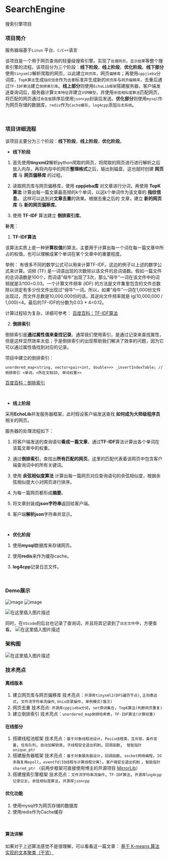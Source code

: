 # SearchEngine
搜索引擎项目 <br>


### 项目简介

服务器端基于`Linux` 平台、`C/C++`语言

该项目是一个用于网页查询的轻量级搜索引擎。实现了`处理网页`，`显示结果`等整个搜索引擎的流程。该项目分为三个阶段：**线下阶段**，**线上阶段**，**优化阶段**。**线下部分**使用`tinyxml2`解析爬取的网页，以此建立`网页库`，网页`偏移库`；再使用`cppjieba`分词库，`TopK算法`生成`指纹信息`作为`去重`标准并生成新的`网页库`与`网页偏移库`，去重后通过`TF-IDF算法`建立`倒排索引库`。**线上部分**则使用`EchoLib框架`搭建服务器，客户端发送查询词后，服务器计算`文本特征`并建立`VSM模型`，并使用`余弦相似度算法`匹配网页，将匹配的网页通过`余弦值`排序后使用`jsoncpp`封装后发送。**优化部分**则使用`mysql`作为网页存储的数据库，`redis`作为`Cache缓存`，`log4cpp`添加`日志系统`。

<br>


### 项目详细流程
该项目主要分为三个阶段：**线下阶段**，**线上阶段**，**优化阶段**。


* **线下阶段**

1. 首先使用**tinyxml2**解析python爬取的网页，将爬取的网页进行进行解析之后放入内存，再将内存中的网页**整理格式**之后，输出到磁盘，这也就时创建 **网页库** 与 **网页偏移库** 的过程。

2. 读取网页库与网页偏移库，使用 **cppjieba库** 对文章进行分词，再使用 **TopK算法** 计算出每一篇文章最高频的k个单词，以这k个单词作为该文章的 **指纹信息**， 这样可以达到对**文章去重**的效果。根据去重之后的 文章，建立 **新的网页库** 与 **新的网页偏移库**。

3. 使用 **TF-IDF** 算法建立 **倒排索引库**。

**补充**：

1. **TF-IDF算法**

该算法实质上是一种**计算权值**的算法，主要用于计算出每一个词在每一篇文章中所占的权值，也可以理解成某个单词在某个文章中的重要程度。

举例：
有很多不同的数学公式可以用来计算TF-IDF。这边的例子以上述的数学公式来计算。词频 (TF) 是一词语出现的次数除以该文件的总词语数。假如一篇文件的总词语数是100个，而词语“母牛”出现了3次，那么“母牛”一词在该文件中的词频就是3/100=0.03。一个计算文件频率 (IDF) 的方法是文件集里包含的文件总数除以测定有多少份文件出现过“母牛”一词。所以，如果“母牛”一词在1,000份文件出现过，而文件总数是10,000,000份的话，其逆向文件频率就是 lg(10,000,000 / 1,000)=4。最后的TF-IDF的分数为0.03 * 4=0.12。

计算过程较为复杂，详细可参考：
[百度百科：TF-IDF算法](https://baike.baidu.com/item/tf-idf/8816134)

2. **倒排索引**

倒排索引是**通过属性值来查找记录**。通常我们使用索引，是通过记录来查找属性，但是这样显然效率太低；于是倒排索引的出现帮助我们解决了效率的问题，因为它可以通过属性值找到对应的记录。

项目中建立的倒排索引：
 

```clike
unordered_map<string, vector<pair<int, double>>> _invertIndexTable; //倒排索引 <单词，<所在文档ID, 单词权重>>
```

[百度百科：倒排索引](https://baike.baidu.com/item/%E5%80%92%E6%8E%92%E7%B4%A2%E5%BC%95/11001569?fr=aladdin)

<br>


* **线上阶段**

采用**EchoLib**并发服务器框架，此时假设客户端发送查找 **如何成为大师级程序员** 相关的网页。

服务器的处理流程如下：

1.  将客户端发送的查询语句**看成一篇文章**，通过**TF-IDF**算法计算出各个单词在该篇文章中的权重。

2. 通过**倒排索引**，查找出**所有匹配的网页**。这里的匹配代表着该网页中包含客户端查询词中的所有关键词。

3. 使用 **余弦相似度算法** 计算出每一篇网页对应查询语句的余弦相似度，根据余弦相似度大小对网页进行排序。

4. 为每一篇网页都形成**摘要**。

5. 将文章封装成**json字符串**返回给客户端。

6. 客户端**解析json**字符串并显示。



<br>


* **优化阶段**

1. 使用**mysql**数据库来存储网页。

2. 使用**redis**来作为缓存cache。

3. **log4cpp**记录日志文件。


<br>



### Demo展示
![image](https://github.com/user-attachments/assets/bd633a76-bcef-49d7-a9b1-120f8f238797)
![image](https://github.com/user-attachments/assets/d9fb8ae5-06b9-41eb-9575-e7081b3f8898)


![在这里插入图片描述](https://img-blog.csdnimg.cn/20201105174446463.gif#pic_center)


同时，在`VScode`的后台也记录了查询词，并且将其记录到了`日志文件`中，方便查看。
![在这里插入图片描述](https://img-blog.csdnimg.cn/202011051743412.png?x-oss-process=image/watermark,type_ZmFuZ3poZW5naGVpdGk,shadow_10,text_aHR0cHM6Ly9ibG9nLmNzZG4ubmV0L1dvcnRoeV9XYW5n,size_16,color_FFFFFF,t_70#pic_center)


### 架构图

![在这里插入图片描述](https://img-blog.csdnimg.cn/20200713090409283.png?x-oss-process=image/watermark,type_ZmFuZ3poZW5naGVpdGk,shadow_10,text_aHR0cHM6Ly9ibG9nLmNzZG4ubmV0L1dvcnRoeV9XYW5n,size_16,color_FFFFFF,t_70)
<br>

### 技术亮点
#### 离线版本
1. 建立网页库与网页偏移库
技术亮点：`开源库tinyxml2(DFS遍历节点)`, `正则表达式`，`文件流字符串流操作`, `Unix目录操作`，`单例模式(饿汉)`
2. 网页去重
技术亮点: `开源库cppjieba分词`，`set停词集合`，`TopK算法(判断网页重复)`
3. 建立倒排索引
技术亮点：`unordered_map倒排哈希表`，`TF-IDF算法(计算权重)`



#### 在线部分
1. 搭建线程池框架
技术亮点：`基于对象线程池设计`，`Posix线程类，互斥锁，条件变量`，`任务队列`，`自动加解锁类`，`子线程安全退出机制`，`回调函数`，` 智能指针unique_ptr`
2. 搭建服务器框架
技术亮点：`基于对象服务器设计`，`回调函数`，`socket网络编程`，`IO多路复用epoll`，`eventfd(IO线程与计算线程分离)`，`客户端安全退出机制` ，`智能指针shared_ptr`
（前两步框架可直接使用博主的开源项目 [MirrorLib](https://github.com/Worthy-Wang/MirrorLib)）
3. 搭建搜索引擎框架
技术亮点：`文件流字符串流操作`，`TF-IDF算法`，`开源库log4cpp记录日志`，`余弦相似度算法`，`开源库jsoncpp`


#### 优化功能
1. 使用mysql作为网页存储的数据库
2. 使用redis作为Cache缓存

<br>

#### 算法详解
如果对于上述算法感觉不是很理解，可以看看这一篇文章：
[基于 K-means 算法实现的文本聚类（干货）](https://blog.csdn.net/qq_29110265/article/details/90769363)
